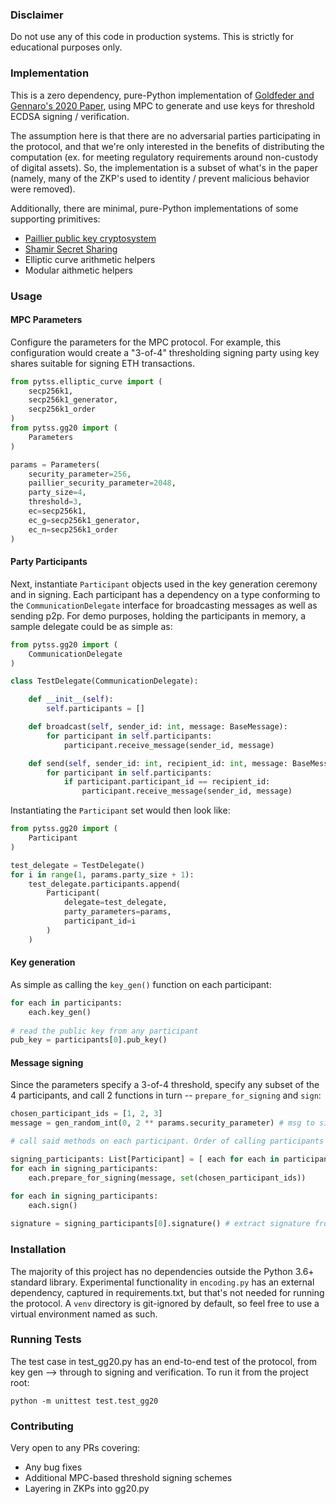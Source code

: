 
### Disclaimer 

Do not use any of this code in production systems. This is strictly for educational purposes only. 

### Implementation 

This is a zero dependency, pure-Python implementation of [Goldfeder and Gennaro's 2020 Paper](https://eprint.iacr.org/2020/540.pdf), using MPC to generate and use keys for threshold ECDSA signing / verification. 

The assumption here is that there are no adversarial parties participating in the protocol, and that we're only interested in the benefits of distributing the computation (ex. for meeting regulatory requirements around non-custody of digital assets). So, the implementation is a subset of what's in the paper (namely, many of the ZKP's used to identity / prevent malicious behavior were removed). 

Additionally, there are minimal, pure-Python implementations of some supporting primitives:

- [Paillier public key cryptosystem](https://en.wikipedia.org/wiki/Paillier_cryptosystem)
- [Shamir Secret Sharing](https://en.wikipedia.org/wiki/Shamir%27s_Secret_Sharing)
- Elliptic curve arithmetic helpers 
- Modular aithmetic helpers 

### Usage 

#### MPC Parameters

Configure the parameters for the MPC protocol. For example, this configuration would create a "3-of-4" thresholding signing party using key shares suitable for signing ETH transactions. 

```python
from pytss.elliptic_curve import (
    secp256k1,
    secp256k1_generator,
    secp256k1_order
)
from pytss.gg20 import (
    Parameters
)

params = Parameters(
    security_parameter=256,
    paillier_security_parameter=2048,
    party_size=4,
    threshold=3,
    ec=secp256k1,
    ec_g=secp256k1_generator,
    ec_n=secp256k1_order
)
```

#### Party Participants

Next, instantiate `Participant` objects used in the key generation ceremony and in signing. Each participant has a dependency on a type conforming to the `CommunicationDelegate` interface for broadcasting messages as well as sending p2p. For demo purposes, holding the participants in memory, a sample delegate could be as simple as: 

```python
from pytss.gg20 import (
    CommunicationDelegate
)

class TestDelegate(CommunicationDelegate):

    def __init__(self):
        self.participants = []

    def broadcast(self, sender_id: int, message: BaseMessage):
        for participant in self.participants:
            participant.receive_message(sender_id, message)

    def send(self, sender_id: int, recipient_id: int, message: BaseMessage):
        for participant in self.participants:
            if participant.participant_id == recipient_id:
                participant.receive_message(sender_id, message) 
```

Instantiating the `Participant` set would then look like:

```python
from pytss.gg20 import (
    Participant
)

test_delegate = TestDelegate()
for i in range(1, params.party_size + 1):   
    test_delegate.participants.append(
        Participant(
            delegate=test_delegate,
            party_parameters=params,
            participant_id=i
        )
    )
```

#### Key generation 

As simple as calling the `key_gen()` function on each participant:

```python
for each in participants:
    each.key_gen()
    
# read the public key from any participant
pub_key = participants[0].pub_key()
```

#### Message signing 

Since the parameters specify a 3-of-4 threshold, specify any subset of the 4 participants, and call 2 functions in turn -- `prepare_for_signing` and `sign`:

```python
chosen_participant_ids = [1, 2, 3]
message = gen_random_int(0, 2 ** params.security_parameter) # msg to sign 

# call said methods on each participant. Order of calling participants does not matter.

signing_participants: List[Participant] = [ each for each in participants if each.participant_id in chosen_participant_ids ]
for each in signing_participants:
    each.prepare_for_signing(message, set(chosen_participant_ids))

for each in signing_participants:
    each.sign()
    
signature = signing_participants[0].signature() # extract signature from any participant
```

### Installation

The majority of this project has no dependencies outside the Python 3.6+ standard library. Experimental functionality in `encoding.py` has an external dependency, captured in requirements.txt, but that's not needed for running the protocol. A `venv` directory is git-ignored by default, so feel free to use a virtual environment named as such. 

### Running Tests

The test case in test_gg20.py has an end-to-end test of the protocol, from key gen --> through to signing and verification. To run it from the project root:

`python -m unittest test.test_gg20` 

### Contributing 

Very open to any PRs covering:
- Any bug fixes
- Additional MPC-based threshold signing schemes 
- Layering in ZKPs into gg20.py
